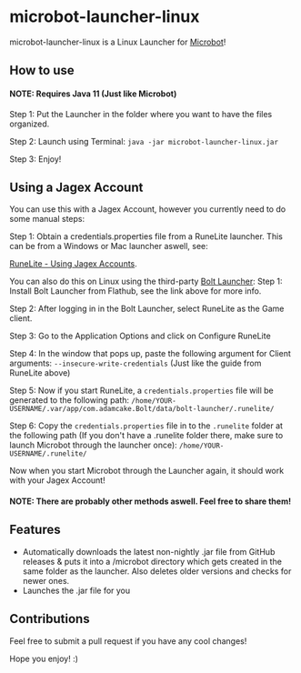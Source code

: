 # microbot-launcher-linux

microbot-launcher-linux is a Linux Launcher for [Microbot](https://github.com/chsami/microbot)!

## How to use
#### NOTE: Requires Java 11 (Just like Microbot)
Step 1: Put the Launcher in the folder where you want to have the files organized.

Step 2: Launch using Terminal: ```java -jar microbot-launcher-linux.jar```

Step 3: Enjoy!

## Using a Jagex Account
You can use this with a Jagex Account, however you currently need to do some manual steps:

Step 1: 
Obtain a credentials.properties file from a RuneLite launcher. This can be from a Windows or Mac launcher aswell, see:

[RuneLite - Using Jagex Accounts](https://github.com/runelite/runelite/wiki/Using-Jagex-Accounts).

You can also do this on Linux using the third-party [Bolt Launcher](https://github.com/Adamcake/Bolt/):
Step 1: Install Bolt Launcher from Flathub, see the link above for more info.

Step 2: After logging in in the Bolt Launcher, select RuneLite as the Game client.

Step 3: Go to the Application Options and click on Configure RuneLite

Step 4: In the window that pops up, paste the following argument for Client arguments: `--insecure-write-credentials` (Just like the guide from RuneLite above)

Step 5: Now if you start RuneLite, a `credentials.properties` file will be generated to the following path: `/home/YOUR-USERNAME/.var/app/com.adamcake.Bolt/data/bolt-launcher/.runelite/`

Step 6: Copy the `credentials.properties` file in to the `.runelite` folder at the following path (If you don't have a .runelite folder there, make sure to launch Microbot through the launcher once): `/home/YOUR-USERNAME/.runelite/`

Now when you start Microbot through the Launcher again, it should work with your Jagex Account!

#### NOTE: There are probably other methods aswell. Feel free to share them!

## Features
- Automatically downloads the latest non-nightly .jar file from GitHub releases & puts it into a /microbot directory which gets created in the same folder as the launcher. Also deletes older versions and checks for newer ones.
- Launches the .jar file for you

## Contributions
Feel free to submit a pull request if you have any cool changes!


Hope you enjoy! :)
